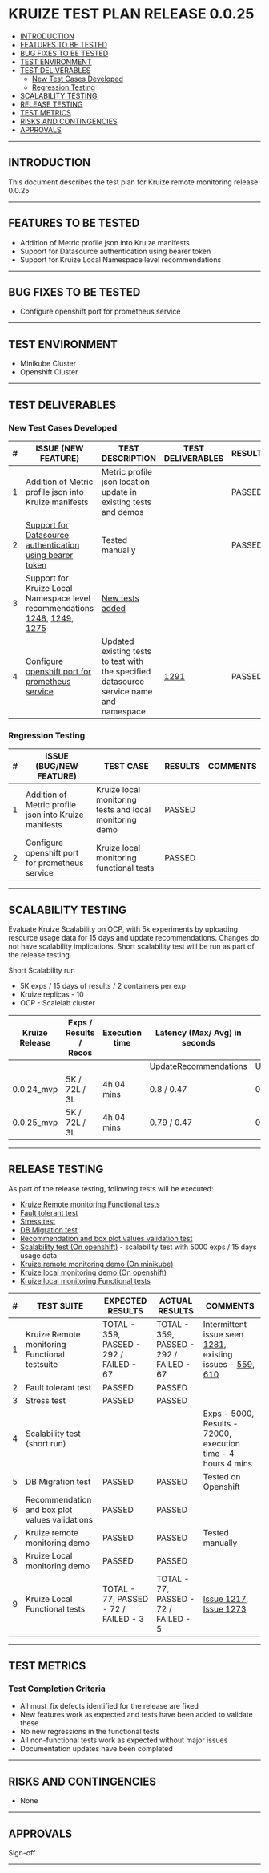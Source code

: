# KRUIZE TEST PLAN RELEASE 0.0.25

- [INTRODUCTION](#introduction)
- [FEATURES TO BE TESTED](#features-to-be-tested)
- [BUG FIXES TO BE TESTED](#bug-fixes-to-be-tested)
- [TEST ENVIRONMENT](#test-environment)
- [TEST DELIVERABLES](#test-deliverables)
   - [New Test Cases Developed](#new-test-cases-developed)
   - [Regression Testing](#regresion-testing)
- [SCALABILITY TESTING](#scalability-testing)
- [RELEASE TESTING](#release-testing)
- [TEST METRICS](#test-metrics)
- [RISKS AND CONTINGENCIES](#risks-and-contingencies)
- [APPROVALS](#approvals)

-----

## INTRODUCTION

This document describes the test plan for Kruize remote monitoring release 0.0.25

----

## FEATURES TO BE TESTED

* Addition of Metric profile json into Kruize manifests
* Support for Datasource authentication using bearer token
* Support for Kruize Local Namespace level recommendations

------

## BUG FIXES TO BE TESTED

* Configure openshift port for prometheus service

---

## TEST ENVIRONMENT

* Minikube Cluster
* Openshift Cluster 

---

## TEST DELIVERABLES

### New Test Cases Developed

| # | ISSUE (NEW FEATURE)                                                                                                                                                                                                       | TEST DESCRIPTION                                                                        | TEST DELIVERABLES                                      | RESULTS | COMMENTS |
|---|---------------------------------------------------------------------------------------------------------------------------------------------------------------------------------------------------------------------------|-----------------------------------------------------------------------------------------|--------------------------------------------------------|---------| --- |
| 1 | Addition of Metric profile json into Kruize manifests                                                                                                                                                                     | Metric profile json location update in existing tests and demos                         |                                                        | PASSED  | |
| 2 | [Support for Datasource authentication using bearer token](https://github.com/kruize/autotune/pull/1289)                                                                                                                  | Tested manually                                                                         |                                                        | PASSED | |
| 3 | Support for Kruize Local Namespace level recommendations [1248](https://github.com/kruize/autotune/pull/1248), [1249](https://github.com/kruize/autotune/pull/1249), [1275](https://github.com/kruize/autotune/pull/1275) | [New tests added](https://github.com/kruize/autotune/pull/1293)                         |                                                        |  | |
| 4 | [Configure openshift port for prometheus service](https://github.com/kruize/autotune/pull/1278)                                                                                                                           | Updated existing tests to test with the specified datasource service name and namespace | [1291](https://github.com/kruize/autotune/pull/1291) | PASSED | |



### Regression Testing

| # | ISSUE (BUG/NEW FEATURE)                               | TEST CASE                                               | RESULTS | COMMENTS |
|---|-------------------------------------------------------|---------------------------------------------------------|---------| --- |
| 1 | Addition of Metric profile json into Kruize manifests | Kruize local monitoring tests and local monitoring demo | PASSED | | 
| 2 | Configure openshift port for prometheus service       | Kruize local monitoring functional tests                | PASSED | |

---

## SCALABILITY TESTING

Evaluate Kruize Scalability on OCP, with 5k experiments by uploading resource usage data for 15 days and update recommendations.
Changes do not have scalability implications. Short scalability test will be run as part of the release testing

Short Scalability run
- 5K exps / 15 days of results / 2 containers per exp
- Kruize replicas - 10
- OCP - Scalelab cluster

Kruize Release | Exps / Results / Recos | Execution time | Latency (Max/ Avg) in seconds |               |                      | Postgres DB size(MB) | Kruize Max CPU | Kruize Max Memory (GB)
-- |------------------------|----------------|-------------------------------|---------------|----------------------|----------------------|----------------| --
  |   |     |                | UpdateRecommendations         | UpdateResults | LoadResultsByExpName |                      |                |  
0.0.24_mvp | 5K / 72L / 3L | 4h 04 mins     | 0.8 / 0.47                    | 0.13 / 0.12   | 0.53 / 0.36          | 21752                | 4.63           | 34.72
0.0.25_mvp | 5K / 72L / 3L | 4h 04 mins     | 0.79 / 0.47                   | 0.13 / 0.12   | 0.52 / 0.36          | 21760                | 4.48           | 38.84

----
## RELEASE TESTING

As part of the release testing, following tests will be executed:
- [Kruize Remote monitoring Functional tests](/tests/scripts/remote_monitoring_tests/Remote_monitoring_tests.md)
- [Fault tolerant test](/tests/scripts/remote_monitoring_tests/fault_tolerant_tests.md)
- [Stress test](/tests/scripts/remote_monitoring_tests/README.md)
- [DB Migration test](/tests/scripts/remote_monitoring_tests/db_migration_test.md)
- [Recommendation and box plot values validation test](https://github.com/kruize/kruize-demos/blob/main/monitoring/remote_monitoring_demo/recommendations_infra_demo/README.md)
- [Scalability test (On openshift)](/tests/scripts/remote_monitoring_tests/scalability_test.md) - scalability test with 5000 exps / 15 days usage data
- [Kruize remote monitoring demo (On minikube)](https://github.com/kruize/kruize-demos/blob/main/monitoring/remote_monitoring_demo/README.md)
- [Kruize local monitoring demo (On openshift)](https://github.com/kruize/kruize-demos/blob/main/monitoring/local_monitoring_demo)
- [Kruize local monitoring Functional tests](/tests/scripts/local_monitoring_tests/Local_monitoring_tests.md)


| #   | TEST SUITE | EXPECTED RESULTS                        | ACTUAL RESULTS                          | COMMENTS                                                                                                                                                                                                     |
| --- | ---------- |-----------------------------------------|-----------------------------------------|--------------------------------------------------------------------------------------------------------------------------------------------------------------------------------------------------------------| 
| 1   |  Kruize Remote monitoring Functional testsuite | TOTAL - 359, PASSED - 292 / FAILED - 67 | TOTAL - 359, PASSED - 292 / FAILED - 67 | Intermittent issue seen [1281](https://github.com/kruize/autotune/issues/1281), existing issues - [559](https://github.com/kruize/autotune/issues/559), [610](https://github.com/kruize/autotune/issues/610) |
| 2   |  Fault tolerant test | PASSED                                  | PASSED                                  |                                                                                                                                                                                                              |
| 3   |  Stress test | PASSED                                  | PASSED                                  |                                                                                                                                                                                                              |
| 4   |  Scalability test (short run)|                                         |                                         | Exps - 5000, Results - 72000, execution time - 4 hours 4 mins                                                                                                                                                |
| 5   |  DB Migration test | PASSED                                  | PASSED                                  | Tested on Openshift                                                                                                                                                                                          |
| 6   |  Recommendation and box plot values validations | PASSED                                  | PASSED                                  |                                                                                                                                                                                                              |
| 7   |  Kruize remote monitoring demo | PASSED                                  | PASSED                                  | Tested manually                                                                                                                                                                                              |
| 8   |  Kruize Local monitoring demo | PASSED                                  | PASSED                                  |                                                                                                                                                                                                              |
| 9   |  Kruize Local Functional tests | TOTAL - 77, PASSED - 72 / FAILED - 3    | TOTAL - 77, PASSED - 72 / FAILED - 5    | [Issue 1217](https://github.com/kruize/autotune/issues/1217), [Issue 1273](https://github.com/kruize/autotune/issues/1273)                                                                                   |

---

## TEST METRICS

### Test Completion Criteria

* All must_fix defects identified for the release are fixed
* New features work as expected and tests have been added to validate these
* No new regressions in the functional tests
* All non-functional tests work as expected without major issues
* Documentation updates have been completed

----

## RISKS AND CONTINGENCIES

* None

----
## APPROVALS

Sign-off

----

